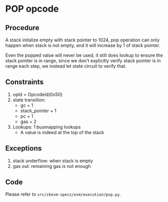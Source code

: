 # POP opcode

## Procedure

A stack initalize empty with stack pointer to 1024, pop operation can only happen when stack is not empty, and it will increase by 1 of stack pointer.

Even the popped value will never be used, it still does lookup to ensure the stack pointer is in range, since we don't explicitly verify stack pointer is in range each step, we instead let state circuit to verify that.

## Constraints

1. opId = OpcodeId(0x50)
2. state transition:
   - gc + 1
   - stack_pointer + 1
   - pc + 1
   - gas + 2
3. Lookups: 1 busmapping lookups
   - A value is indeed at the top of the stack

## Exceptions

1. stack underflow: when stack is empty
2. gas out: remaining gas is not enough

## Code

Please refer to `src/zkevm-specs/evm/execution/pop.py`.
